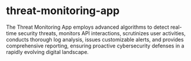# threat-monitoring-app
The Threat Monitoring App employs advanced algorithms to detect real-time security threats, monitors API interactions, scrutinizes user activities, conducts thorough log analysis, issues customizable alerts, and provides comprehensive reporting, ensuring proactive cybersecurity defenses in a rapidly evolving digital landscape.
